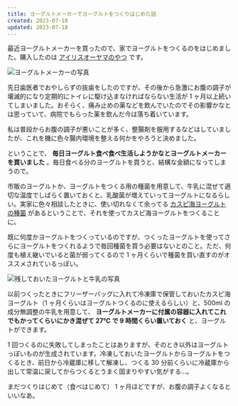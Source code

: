 ```yaml
---
title: ヨーグルトメーカーでヨーグルトをつくりはじめた話
created: 2023-07-18
updated: 2023-07-18
---
```


最近ヨーグルトメーカーを買ったので、家でヨーグルトをつくるのをはじめました。購入したのは [アイリスオーヤマのやつ](https://www.irisohyama.co.jp/yogurt-maker/) です。

![ヨーグルトメーカーの写真](101e7bb4-21de-4a24-1493-85ca09d4f500)

先日歯医者でおやしらずの抜歯をしたのですが、その後から急激にお腹の調子が壊滅的になり定期的にトイレに駆け込まなければならない生活が 1 ヶ月以上続いてしまいました。おそらく、痛み止めの薬などを飲んでいたのでその影響かなとは思っていて、病院でもらった薬を飲んだ今は落ち着いています。

私は普段からお腹の調子が悪いことが多く、整腸剤を服用するなどはしていましたが、これを機に色々腸内環境を整える何かをやろうと決めました。

ということで、 **毎日ヨーグルト食べ食べ生活しようかなとヨーグルトメーカーを買いました** 。毎日食べる分のヨーグルトを買うと、結構な金額になってしまうので。

市販のヨーグルトか、ヨーグルトをつくる用の種菌を用意して、牛乳に混ぜて適切な温度でしばらく置いておくと、乳酸菌が増えていってヨーグルトになるらしい。実家に色々相談したときに、使い切れなくて余ってる [カスピ海ヨーグルトの種菌](https://www.caspia.jp/cyproducts/45/) があるということで、それを使ってカスピ海ヨーグルトをつくることに。

既に何度かヨーグルトをつくっているのですが、つくったヨーグルトを使ってさらにヨーグルトをつくれるようで毎回種菌を買う必要はないとのこと。ただ、何度も植え継いでいると菌が弱ってくるので 1 ヶ月くらいで種菌を買い直すのがオススメされているっぽい。

![残しておいたヨーグルトと牛乳の写真](8d05a674-f1f3-4747-478d-29b285459f00)

以前つくったときにフリーザーバッグに入れて冷凍庫で保管しておいたカスピ海ヨーグルト（1 ヶ月くらいはヨーグルトつくるのに使えるらしい）と、500ml の成分無調整の牛乳を用意して、 **ヨーグルトメーカーに付属の容器に入れてこれでもかってくらいにかき混ぜて 27℃ で 9 時間くらい置いておく** と、ヨーグルトができます。

1 回つくるのに失敗してしまったことはありますが、そのとき以外はヨーグルトっぽいものが生成されています。冷凍しておいたヨーグルトからヨーグルトをつくるとき、前日から冷蔵庫に移して解凍し、つくる 30 分前くらいに冷蔵庫から出して常温に戻してからつくるとうまく固まりやすい気がする…。

まだつくりはじめて（食べはじめて） 1 ヶ月ほどですが、お腹の調子よくなるといいなあ。
